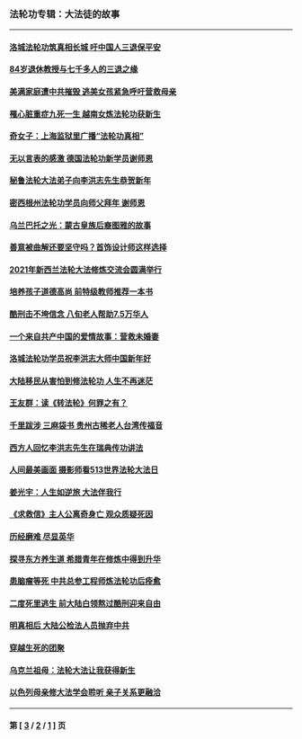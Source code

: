 ### 法轮功专辑：大法徒的故事
---
#### [洛城法轮功筑真相长城 吁中国人三退保平安](../../pages/nf1147481/n13892471.md?03230430) 
#### [84岁退休教授与七千多人的三退之缘](../../pages/nf1147481/n13796650.md?03230430) 
#### [美满家庭遭中共摧毁 逃美女孩紧急呼吁营救母亲](../../pages/nf1147481/n13792859.md?03230430) 
#### [罹心脏重症九死一生 越南女炼法轮功获新生](../../pages/nf1147481/n13732766.md?03230430) 
#### [奇女子：上海监狱里广播“法轮功真相”](../../pages/nf1147481/n13726443.md?03230430) 
#### [无以言表的感激 德国法轮功新学员谢师恩](../../pages/nf1147481/n13543790.md?03230430) 
#### [秘鲁法轮大法弟子向李洪志先生恭贺新年](../../pages/nf1147481/n13540182.md?03230430) 
#### [密西根州法轮功学员向师父拜年 谢师恩](../../pages/nf1147481/n13538183.md?03230430) 
#### [乌兰巴托之光：蒙古皇族后裔图雅的故事](../../pages/nf1147481/n13155759.md?03230430) 
#### [善意被曲解还要坚守吗？首饰设计师这样选择](../../pages/nf1147481/n13077575.md?03230430) 
#### [2021年新西兰法轮大法修炼交流会圆满举行](../../pages/nf1147481/n13033149.md?03230430) 
#### [培养孩子道德高尚 前特级教师推荐一本书](../../pages/nf1147481/n12938640.md?03230430) 
#### [酷刑击不垮信念 八旬老人帮助7.5万华人](../../pages/nf1147481/n12880712.md?03230430) 
#### [一个来自共产中国的爱情故事：营救未婚妻](../../pages/nf1147481/n12778386.md?03230430) 
#### [洛城法轮功学员祝李洪志大师中国新年好](../../pages/nf1147481/n12724685.md?03230430) 
#### [大陆移民从害怕到修法轮功 人生不再迷茫](../../pages/nf1147481/n12414325.md?03230430) 
#### [王友群：读《转法轮》何罪之有？](../../pages/nf1147481/n12408647.md?03230430) 
#### [千里跋涉 三麻袋书 贵州古稀老人台湾传福音](../../pages/nf1147481/n12198750.md?03230430) 
#### [西方人回忆李洪志先生在瑞典传功讲法](../../pages/nf1147481/n12099607.md?03230430) 
#### [人间最美画面 摄影师看513世界法轮大法日](../../pages/nf1147481/n12094118.md?03230430) 
#### [姜光宇：人生如逆旅 大法伴我行](../../pages/nf1147481/n12088664.md?03230430) 
#### [《求救信》主人公离奇身亡 观众质疑死因](../../pages/nf1147481/n11845215.md?03230430) 
#### [历经磨难 尽显英华](../../pages/nf1147481/n11723297.md?03230430) 
#### [探寻东方养生道 希腊青年在修炼中得到升华](../../pages/nf1147481/n11494502.md?03230430) 
#### [患脑瘤等死 中共总参工程师炼法轮功后痊愈](../../pages/nf1147481/n11466682.md?03230430) 
#### [二度死里逃生 前大陆白领熬过酷刑迎来自由](../../pages/nf1147481/n11368594.md?03230430) 
#### [明真相后 大陆公检法人员抛弃中共](../../pages/nf1147481/n11358618.md?03230430) 
#### [穿越生死的团聚](../../pages/nf1147481/n11258922.md?03230430) 
#### [乌克兰祖母：法轮大法让我获得新生](../../pages/nf1147481/n11269457.md?03230430) 
#### [以色列母亲修大法学会聆听 亲子关系更融洽](../../pages/nf1147481/n11268195.md?03230430) 

---
#### 第 [ [3](./3.md?03230430) / [2](./2.md?03230430) / [1](./1.md?03230430) ] 页
